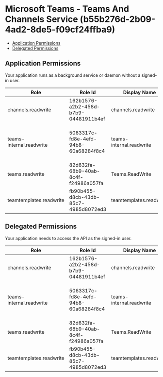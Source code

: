# Microsoft Teams - Teams And Channels Service (b55b276d-2b09-4ad2-8de5-f09cf24ffba9)
- [Application Permissions](#application-permissions)
- [Delegated Permissions](#delegated-permissions)

## Application Permissions
Your application runs as a background service or daemon without a signed-in user.

| Role | Role Id | Display Name | Description |
|---|---|---|---|
| channels.readwrite | 162b1576-a2b2-458d-b7b9-04481911b4ef | channels.readwrite | Allows the user to create channels |
| teams-internal.readwrite | 5063317c-fd8e-4efd-94b8-60a68284f8c4 | teams-internal.readwrite | Allows the user to create and manage Teams and Channels |
| teams.readwrite | 82d632fa-68b9-40ab-8c4f-f24986a057fa | Teams.ReadWrite | Allows the user to create Teams |
| teamtemplates.readwrite | fb90b455-d8cb-43db-85c7-4985d8072ed3 | teamtemplates.readwrite | Allows the user to create team templates |

## Delegated Permissions
Your application needs to access the API as the signed-in user. 

| Role | Role Id | Display Name | Description |
|---|---|---|---|
| channels.readwrite | 162b1576-a2b2-458d-b7b9-04481911b4ef | channels.readwrite | Allows the user to create channels |
| teams-internal.readwrite | 5063317c-fd8e-4efd-94b8-60a68284f8c4 | teams-internal.readwrite | Allows the user to create and manage Teams and Channels |
| teams.readwrite | 82d632fa-68b9-40ab-8c4f-f24986a057fa | Teams.ReadWrite | Allows the user to create Teams |
| teamtemplates.readwrite | fb90b455-d8cb-43db-85c7-4985d8072ed3 | teamtemplates.readwrite | Allows the user to create team templates |

